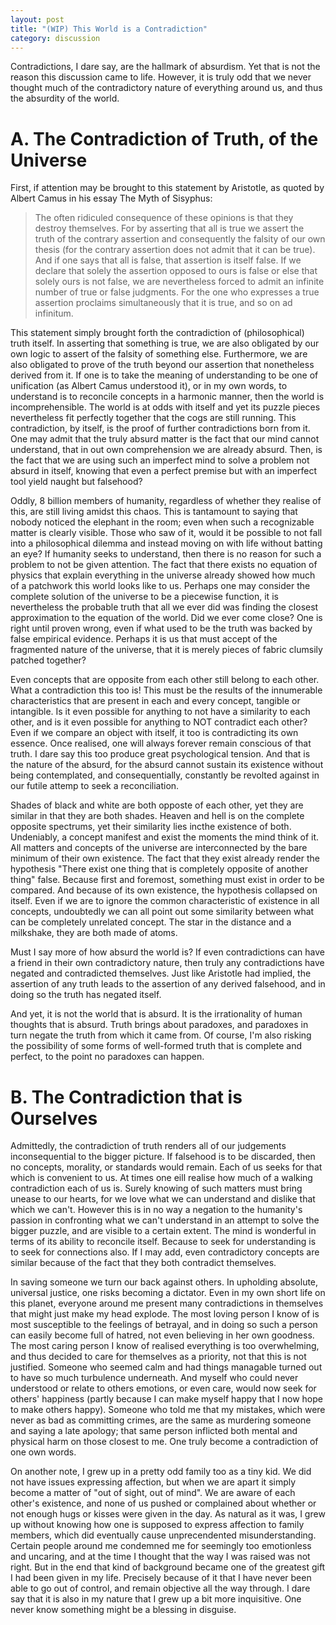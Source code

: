 ```yaml
---
layout: post
title: "(WIP) This World is a Contradiction"
category: discussion
---
```


Contradictions, I dare say, are the hallmark of absurdism. Yet that is not the reason this discussion came to life. However, it is truly odd that we never thought much of the contradictory nature of everything around us, and thus the absurdity of the world.

# A. The Contradiction of Truth, of the Universe
First, if attention may be brought to this statement by Aristotle, as quoted by Albert Camus in his essay The Myth of Sisyphus:
> The often ridiculed consequence of these opinions is that they destroy themselves. For by asserting that all is true we assert the truth of the contrary assertion and consequently the falsity of our own thesis (for the contrary assertion does not admit that it can be true). And if one says that all is false, that assertion is itself false. If we declare that solely the assertion opposed to ours is false or else that solely ours is not false, we are nevertheless forced to admit an infinite number of true or false judgments. For the one who expresses a true assertion proclaims simultaneously that it is true, and so on ad infinitum.

This statement simply brought forth the contradiction of (philosophical) truth itself. In asserting that something is true, we are also obligated by our own logic to assert of the falsity of something else. Furthermore, we are also obligated to prove of the truth beyond our assertion that nonetheless derived from it. If one is to take the meaning of understanding to be one of unification (as Albert Camus understood it), or in my own words, to understand is to reconcile concepts in a harmonic manner, then the world is incomprehensible. The world is at odds with itself and yet its puzzle pieces nevertheless fit perfectly together that the cogs are still running. This contradiction, by itself, is the proof of further contradictions born from it. One may admit that the truly absurd matter is the fact that our mind cannot understand, that in out own comprehension we are already absurd. Then, is the fact that we are using such an imperfect mind to solve a problem not absurd in itself, knowing that even a perfect premise but with an imperfect tool yield naught but falsehood?

Oddly, 8 billion members of humanity, regardless of whether they realise of this, are still living amidst this chaos. This is tantamount to saying that nobody noticed the elephant in the room; even when such a recognizable matter is clearly visible. Those who saw of it, would it be possible to not fall into a philosophical dilemma and instead moving on with life without batting an eye? If humanity seeks to understand, then there is no reason for such a problem to not be given attention. The fact that there exists no equation of physics that explain everything in the universe already showed how much of a patchwork this world looks like to us. Perhaps one may consider the complete solution of the universe to be a piecewise function, it is nevertheless the probable truth that all we ever did was finding the closest approximation to the equation of the world. Did we ever come close? One is right until proven wrong, even if what used to be the truth was backed by false empirical evidence. Perhaps it is us that must accept of the fragmented nature of the universe, that it is merely pieces of fabric clumsily patched together?

Even concepts that are opposite from each other still belong to each other. What a contradiction this too is! This must be the results of the innumerable characteristics that are present in each and every concept, tangible or intangible. Is it even possible for anything to not have a similarity to each other, and is it even possible for anything to NOT contradict each other? Even if we compare an object with itself, it too is contradicting its own essence. Once realised, one will always forever remain conscious of that truth. I dare say this too produce great psychological tension. And that is the nature of the absurd, for the absurd cannot sustain its existence without being contemplated, and consequentially, constantly be revolted against in our futile attemp to seek a reconciliation.

Shades of black and white are both opposte of each other, yet they are similar in that they are both shades. Heaven and hell is on the complete opposite spectrums, yet their similarity lies incthe existence of both. Undeniably, a concept manifest and exist the moments the mind think of it. All matters and concepts of the universe are interconnected by the bare minimum of their own existence. The fact that they exist already render the hypothesis "There exist one thing that is completely opposite of another thing" false. Because first and foremost, something must exist in order to be compared. And because of its own existence, the hypothesis collapsed on itself. Even if we are to ignore the common characteristic of existence in all concepts, undoubtedly we can all point out some similarity between what can be completely unrelated concept. The star in the distance and a milkshake, they are both made of atoms.

Must I say more of how absurd the world is? If even contradictions can have a friend in their own contradictory nature, then truly any contradictions have negated and contradicted themselves. Just like Aristotle had implied, the assertion of any truth leads to the assertion of any derived falsehood, and in doing so the truth has negated itself.

And yet, it is not the world that is absurd. It is the irrationality of human thoughts that is absurd. Truth brings about paradoxes, and paradoxes in turn negate the truth from which it came from. Of course, I'm also risking the possibility of some forms of well-formed truth that is complete and perfect, to the point no paradoxes can happen.

# B. The Contradiction that is Ourselves
Admittedly, the contradiction of truth renders all of our judgements inconsequential to the bigger picture. If falsehood is to be discarded, then no concepts, morality, or standards would remain. Each of us seeks for that which is convenient to us. At times one eill realise how much of a walking contradiction each of us is. Surely knowing of such matters must bring unease to our hearts, for we love what we can understand and dislike that which we can't. However this is in no way a negation to the humanity's passion in confronting what we can't understand in an attempt to solve the bigger puzzle, and are visible to a certain extent. The mind is wonderful in terms of its ability to reconcile itself. Because to seek for understanding is to seek for connections also. If I may add, even contradictory concepts are similar because of the fact that they both contradict themselves.

In saving someone we turn our back against others. In upholding absolute, universal justice, one risks becoming a dictator. Even in my own short life on this planet, everyone around me present many contradictions in themselves that might just make my head explode. The most loving person I know of is most susceptible to the feelings of betrayal, and in doing so such a person can easily become full of hatred, not even believing in her own goodness. The most caring person I know of realised everything is too overwhelming, and thus decided to care for themselves as a priority, not that this is not justified. Someone who seemed calm and had things managable turned out to have so much turbulence underneath. And myself who could never understood or relate to others emotions, or even care, would now seek for others' happiness (partly because I can make myself happy that I now hope to make others happy). Someone who told me that my mistakes, which were never as bad as committing crimes, are the same as murdering someone and saying a late apology; that same person inflicted both mental and physical harm on those closest to me. One truly become a contradiction of one own words.

On another note, I grew up in a pretty odd family too as a tiny kid. We did not have issues expressing affection, but when we are apart it simply become a matter of "out of sight, out of mind". We are aware of each other's existence, and none of us pushed or complained about whether or not enough hugs or kisses were given in the day. As natural as it was, I grew up without knowing how one is supposed to express affection to family members, which did eventually cause unprecendented misunderstanding. Certain people around me condemned me for seemingly too emotionless and uncaring, and at the time I thought that the way I was raised was not right. But in the end that kind of background became one of the greatest gift I had been given in my life. Precisely because of it that I have never been able to go out of control, and remain objective all the way through. I dare say that it is also in my nature that I grew up a bit more inquisitive. One never know something might be a blessing in disguise.


